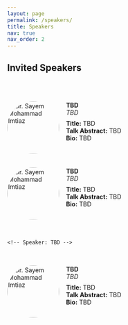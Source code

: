 ```yaml
---
layout: page
permalink: /speakers/
title: Speakers
nav: true
nav_order: 2
---
```


## Invited Speakers

<br /><br />

<div class="team-container" style="display: flex; flex-direction: column; gap: 2rem;">

  <!-- Speaker: TBD -->
  <div class="team-member" style="display: flex; align-items: flex-start; gap: 1rem;">
    <img
      src="{{ '/assets/img/speakers/speaker.png' | relative_url }}"
      alt="Dr. Sayem Mohammad Imtiaz"
      style="width: 120px; height: 120px; object-fit: cover; border-radius: 50%; flex-shrink: 0;"
    />
    <div class="speaker-info" style="text-align: left;">
      <p style="margin: 0;"><strong>TBD</strong></p>
      <p style="margin: 0 0 0.5rem;"><em>TBD</em></p>
      <p style="margin: 0;"><strong>Title:</strong> TBD</p>
      <p style="margin: 0;"><strong>Talk Abstract:</strong> TBD</p>
      <p style="margin: 0;"><strong>Bio:</strong> TBD</p>
    </div>
  </div>

   <!-- Speaker: TBD -->
  <div class="team-member" style="display: flex; align-items: flex-start; gap: 1rem;">
    <img
      src="{{ '/assets/img/speakers/speaker.png' | relative_url }}"
      alt="Dr. Sayem Mohammad Imtiaz"
      style="width: 120px; height: 120px; object-fit: cover; border-radius: 50%; flex-shrink: 0;"
    />
    <div class="speaker-info" style="text-align: left;">
      <p style="margin: 0;"><strong>TBD</strong></p>
      <p style="margin: 0 0 0.5rem;"><em>TBD</em></p>
      <p style="margin: 0;"><strong>Title:</strong> TBD</p>
      <p style="margin: 0;"><strong>Talk Abstract:</strong> TBD</p>
      <p style="margin: 0;"><strong>Bio:</strong> TBD</p>
    </div>
  </div>

    <!-- Speaker: TBD -->
  <div class="team-member" style="display: flex; align-items: flex-start; gap: 1rem;">
    <img
      src="{{ '/assets/img/speakers/speaker.png' | relative_url }}"
      alt="Dr. Sayem Mohammad Imtiaz"
      style="width: 120px; height: 120px; object-fit: cover; border-radius: 50%; flex-shrink: 0;"
    />
    <div class="speaker-info" style="text-align: left;">
      <p style="margin: 0;"><strong>TBD</strong></p>
      <p style="margin: 0 0 0.5rem;"><em>TBD</em></p>
      <p style="margin: 0;"><strong>Title:</strong> TBD</p>
      <p style="margin: 0;"><strong>Talk Abstract:</strong> TBD</p>
      <p style="margin: 0;"><strong>Bio:</strong> TBD</p>
    </div>
  </div>

</div>

